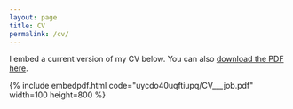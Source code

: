 ```yaml
---
layout: page
title: CV
permalink: /cv/
---
```

<!---
To get this link, upload to dropbox and then open the file on the dropbox website. Click sharing and then generate the link. Use that link below. Make sure that the link is of the form: https://www.dropbox.com/s/ALPHANUMERICSTRING/fname.pdf
-->
I embed a current version of my CV below. You can also [download the PDF here](https://www.dropbox.com/s/uycdo40uqftiupq/CV___job.pdf?dl=0).

{% include embedpdf.html code="uycdo40uqftiupq/CV___job.pdf" width=100 height=800 %}
